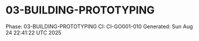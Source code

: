 # 03-BUILDING-PROTOTYPING
Phase: 03-BUILDING-PROTOTYPING
CI: CI-GO001-010
Generated: Sun Aug 24 22:41:22 UTC 2025
